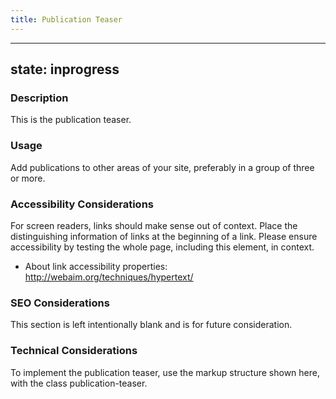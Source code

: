 ```yaml
---
title: Publication Teaser
---
```


---
state: inprogress
---

### Description
This is the publication teaser.

### Usage
Add publications to other areas of your site, preferably in a group of three or more.

### Accessibility Considerations
For screen readers, links should make sense out of context. Place the distinguishing information of links at the beginning of a link. Please ensure accessibility by testing the whole page, including this element, in context.

* About link accessibility properties: http://webaim.org/techniques/hypertext/
### SEO Considerations
This section is left intentionally blank and is for future consideration.

### Technical Considerations
To implement the publication teaser, use the markup structure shown here, with the class publication-teaser.
